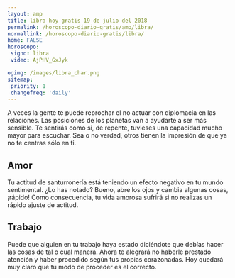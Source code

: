 ```yaml
---
layout: amp
title: libra hoy gratis 19 de julio del 2018 
permalink: /horoscopo-diario-gratis/amp/libra/
normallink: /horoscopo-diario-gratis/libra/
home: FALSE
horoscopo:
 signo: libra
 video: AjPHV_GxJyk

ogimg: /images/libra_char.png
sitemap:
 priority: 1
 changefreq: 'daily'
---
```



A veces la gente te puede reprochar el no actuar con diplomacia en las relaciones. Las posiciones de los planetas van a ayudarte a ser más sensible. Te sentirás como si, de repente, tuvieses una capacidad mucho mayor para escuchar. Sea o no verdad, otros tienen la impresión de que ya no te centras sólo en ti.

## Amor

Tu actitud de santurronería está teniendo un efecto negativo en tu mundo sentimental. ¿Lo has notado? Bueno, abre los ojos y cambia algunas cosas, ¡rápido! Como consecuencia, tu vida amorosa sufrirá si no realizas un rápido ajuste de actitud.

## Trabajo

Puede que alguien en tu trabajo haya estado diciéndote que debías hacer las cosas de tal o cual manera. Ahora te alegrará no haberle prestado atención y haber procedido según tus propias corazonadas. Hoy quedará muy claro que tu modo de proceder es el correcto.